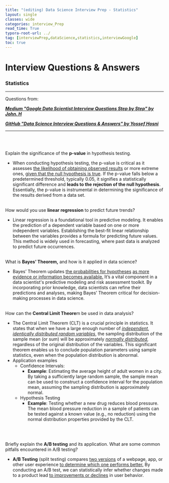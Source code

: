 ```yaml
---
title: "(editing) Data Science Interview Prep - Statistics"
layout: single
classes: wide
categories: interview_Prep
read_time: True
typora-root-url: ../
tag: [interviewPrep,dataScience,statistics,interviewGoogle]
toc: true 
---
```


# Interview Questions & Answers

### Statistics

---

Questions from: 

<I><b>[Medium "Google Data Scientist Interview Questions Step by Step" by John. H](https://medium.com/@bigtechinterviews/google-data-scientist-interview-questions-step-by-step-answers-2024-edition-094506cbde21)  </b></I>

<I><b>[GitHub "Data Science Interview Questions & Answers" by Yossef Hosni](https://github.com/youssefHosni/Data-Science-Interview-Questions-Answers/blob/main/Statistics%20Interview%20Questions%20%26%20Answers%20for%20Data%20Scientists.md)</b></I>

---

<br><br>



Explain the significance of the **p-value** in hypothesis testing.

- When conducting hypothesis testing, the p-value is critical as it assesses <u>the likelihood of obtaining observed results</u> or more extreme ones, <u>given that the null hypothesis is true</u>. If the p-value falls below a predetermined threshold, typically 0.05, it signifies a statistically significant difference and **leads to the rejection of the null hypothesis**. Essentially, the p-value is instrumental in determining the significance of the results derived from a data set.<br><br>



How would you use **linear regression** to predict future trends?

- Linear regression is a foundational tool in predictive modeling. It enables the prediction of a dependent variable based on one or more independent variables. Establishing the best-fit linear relationship between the variables provides a formula for predicting future values. This method is widely used in forecasting, where past data is analyzed to predict future occurrences.<br><Br>



What is **Bayes’ Theorem,** and how is it applied in data science?

- Bayes’ Theorem updates <u>the probabilities for hypotheses</u> <u>as more evidence or information becomes available.</u> It’s a vital component in a data scientist's predictive modeling and risk assessment toolkit. By incorporating prior knowledge, data scientists can refine their predictions and analyses, making Bayes’ Theorem critical for decision-making processes in data science.<br><br>



How can the **Central Limit Theore**m be used in data analysis?

- The Central Limit Theorem (CLT) is a crucial principle in statistics. It states that when we have a large enough number of *<u>independent</u>*, <u>*identically distributed random variables*</u>, the sampling distribution of the sample mean (or sum) will be approximately <u>*normally distributed*</u>, regardless of the original distribution of the variables. This significant theorem enables us to conclude population parameters using sample statistics, even when the population distribution is abnormal.
- Application examples
  - Confidence Intervals:
    - **Example**: Estimating the average height of adult women in a city. By taking a sufficiently large random sample, the sample mean can be used to construct a confidence interval for the population mean, assuming the sampling distribution is approximately normal.
  - Hypothesis Testing
    - **Example**: Testing whether a new drug reduces blood pressure. The mean blood pressure reduction in a sample of patients can be tested against a known value (e.g., no reduction) using the normal distribution properties provided by the CLT.

<br><br>



Briefly explain the **A/B testing** and its application. What are some common pitfalls encountered in A/B testing?

- **A/B Testing** (split testing) compares <u>two versions</u> of a webpage, app, or other user experience <u>to determine which one performs better.</u> By conducting an A/B test, we can statistically infer whether changes made to a product lead <u>to improvements or declines</u> in user behavior.



